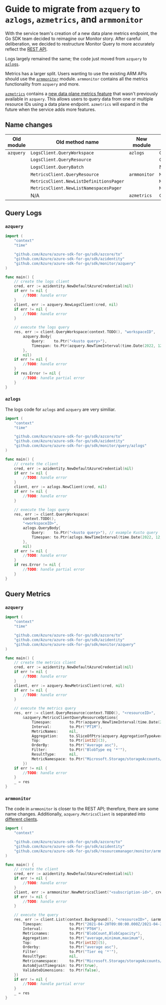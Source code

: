 # Guide to migrate from `azquery` to `azlogs`, `azmetrics`, and `armmonitor`

With the service team's creation of a new data plane metrics endpoint, the Go SDK team decided to reimagine our Monitor story. After careful deliberation, we decided to restructure Monitor Query to more accurately reflect the [REST API][rest_api].

Logs largely remained the same; the code just moved from `azquery` to [`azlogs`][azlogs].

Metrics has a larger split. Users wanting to use the existing ARM APIs should use the [`armmonitor`][armmonitor] module. `armmonitor` contains all the metrics functionality from `azquery` and more.

[`azmetrics`][azmetrics] contains a [new data plane metrics feature][azmetrics_blog] that wasn't previously available in `azquery`. This allows users to query data from one or multiple resource IDs using a data plane endpoint. `azmetrics` will expand in the future when the service adds more features.

## Name changes

| Old module   | Old method name |New module | New method name | 
| ----------- | ----------- | --- | --- |
| `azquery` | `LogsClient.QueryWorkspace` | `azlogs` | `Client.QueryWorkspace` |
|  | `LogsClient.QueryResource` |  | `Client.QueryResource` |
| | `LogsClient.QueryBatch` | | N/A |
| | `MetricsClient.QueryResource` | `armmonitor` | `MetricsClient.List` |
| | `MetricsClient.NewListDefinitionsPager`  | | `MetricDefinitionsClient.NewListPager` |
| | `MetricsClient.NewListNamespacesPager`  | | `MetricNamespacesClient.NewListPager` |
|  | N/A | `azmetrics` | `Client.QueryResources` | 

## Query Logs

### `azquery`

```go
import (
	"context"
	"time"

	"github.com/Azure/azure-sdk-for-go/sdk/azcore/to"
	"github.com/Azure/azure-sdk-for-go/sdk/azidentity"
	"github.com/Azure/azure-sdk-for-go/sdk/monitor/azquery"
)

func main() {
	// create the logs client
	cred, err := azidentity.NewDefaultAzureCredential(nil)
	if err != nil {
		//TODO: handle error
	}
	client, err := azquery.NewLogsClient(cred, nil)
	if err != nil {
		//TODO: handle error
	}

	// execute the logs query
	res, err := client.QueryWorkspace(context.TODO(), "workspaceID",
		azquery.Body{
			Query:    to.Ptr("<kusto query>"),
			Timespan: to.Ptr(azquery.NewTimeInterval(time.Date(2022, 12, 25, 0, 0, 0, 0, time.UTC), time.Date(2022, 12, 25, 12, 0, 0, 0, time.UTC))),
		},
		nil)
	if err != nil {
		//TODO: handle error
	}
	if res.Error != nil {
		//TODO: handle partial error
	}
}
```

### `azlogs`

The logs code for `azlogs` and `azquery` are very similiar. 

```go
import (
	"context"
	"time"

	"github.com/Azure/azure-sdk-for-go/sdk/azcore/to"
	"github.com/Azure/azure-sdk-for-go/sdk/azidentity"
	"github.com/Azure/azure-sdk-for-go/sdk/monitor/query/azlogs"
)

func main() {
	// create the client
	cred, err := azidentity.NewDefaultAzureCredential(nil)
	if err != nil {
		//TODO: handle error
	}
	client, err := azlogs.NewClient(cred, nil)
	if err != nil {
		//TODO: handle error
	}

	// execute the logs query
	res, err := client.QueryWorkspace(
		context.TODO(),
		"<workspaceID>",
		azlogs.QueryBody{
			Query:    to.Ptr("<kusto query>"), // example Kusto query
			Timespan: to.Ptr(azlogs.NewTimeInterval(time.Date(2022, 12, 25, 0, 0, 0, 0, time.UTC), time.Date(2022, 12, 25, 12, 0, 0, 0, time.UTC))),
		},
		nil)
	if err != nil {
		//TODO: handle error
	}
	if res.Error != nil {
		//TODO: handle partial error
	}
}
```

## Query Metrics

### `azquery`

```go
import (
	"context"
	"time"

	"github.com/Azure/azure-sdk-for-go/sdk/azcore/to"
	"github.com/Azure/azure-sdk-for-go/sdk/azidentity"
	"github.com/Azure/azure-sdk-for-go/sdk/monitor/azquery"
)

func main() {
	// create the metrics client
	cred, err := azidentity.NewDefaultAzureCredential(nil)
	if err != nil {
		//TODO: handle error
	}
	client, err := azquery.NewMetricsClient(cred, nil)
	if err != nil {
		//TODO: handle error
	}

	// execute the metrics query
	res, err := client.QueryResource(context.TODO(), "<resourceID>",
		&azquery.MetricsClientQueryResourceOptions{
			Timespan:        to.Ptr(azquery.NewTimeInterval(time.Date(2022, 12, 25, 0, 0, 0, 0, time.UTC), time.Date(2022, 12, 25, 12, 0, 0, 0, time.UTC))),
			Interval:        to.Ptr("PT1M"),
			MetricNames:     nil,
			Aggregation:     to.SliceOfPtrs(azquery.AggregationTypeAverage, azquery.AggregationTypeCount),
			Top:             to.Ptr[int32](3),
			OrderBy:         to.Ptr("Average asc"),
			Filter:          to.Ptr("BlobType eq '*'"),
			ResultType:      nil,
			MetricNamespace: to.Ptr("Microsoft.Storage/storageAccounts/blobServices"),
		})
	if err != nil {
		//TODO: handle error
	}
	_ = res
}
```

### `armmonitor`

The code in `armmonitor` is closer to the REST API; therefore, there are some name changes. Additionally, `azquery.MetricsClient` is separated into [different clients](#name-changes).

```go
import (
	"context"

	"github.com/Azure/azure-sdk-for-go/sdk/azcore/to"
	"github.com/Azure/azure-sdk-for-go/sdk/azidentity"
	"github.com/Azure/azure-sdk-for-go/sdk/resourcemanager/monitor/armmonitor"
)

func main() {
	// create the client
	cred, err := azidentity.NewDefaultAzureCredential(nil)
	if err != nil {
		//TODO: handle error
	}
	client, err := armmonitor.NewMetricsClient("<subscription-id>", cred, nil)
	if err != nil {
		//TODO: handle error
	}

	// execute the query
	res, err := client.List(context.Background(), "<resourceID>", &armmonitor.MetricsClientListOptions{
		Timespan:            to.Ptr("2021-04-20T09:00:00.000Z/2021-04-20T14:00:00.000Z"),
		Interval:            to.Ptr("PT6H"),
		Metricnames:         to.Ptr("BlobCount,BlobCapacity"),
		Aggregation:         to.Ptr("average,minimum,maximum"),
		Top:                 to.Ptr[int32](5),
		Orderby:             to.Ptr("average asc"),
		Filter:              to.Ptr("Tier eq '*'"),
		ResultType:          nil,
		Metricnamespace:     to.Ptr("Microsoft.Storage/storageAccounts/blobServices"),
		AutoAdjustTimegrain: to.Ptr(true),
		ValidateDimensions:  to.Ptr(false),
	})
	if err != nil {
		//TODO: handle partial error
	}
	_ = res
}
```

<!-- LINKS -->
[armmonitor]: https://pkg.go.dev/github.com/Azure/azure-sdk-for-go/sdk/resourcemanager/monitor/armmonitor
[azlogs]: https://pkg.go.dev/github.com/Azure/azure-sdk-for-go/sdk/monitor/query/azlogs
[azmetrics]: https://pkg.go.dev/github.com/Azure/azure-sdk-for-go/sdk/monitor/query/azmetrics
[azmetrics_blog]: https://devblogs.microsoft.com/azure-sdk/multi-resource-metrics-query-support-in-the-azure-monitor-query-libraries/
[github_issues]: https://github.com/Azure/azure-sdk-for-go/issues
[rest_api]: https://learn.microsoft.com/rest/api/monitor/





